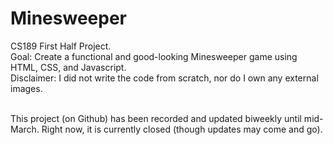 # Minesweeper
CS189 First Half Project. <br>
Goal: Create a functional and good-looking Minesweeper game using HTML, CSS, and Javascript. <br>
Disclaimer: I did not write the code from scratch, nor do I own any external images. <br><br>

This project (on Github) has been recorded and updated biweekly until mid-March. Right now, it is currently closed (though updates may come and go).
